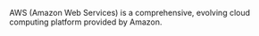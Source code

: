 
AWS (Amazon Web Services) is a comprehensive, evolving cloud computing platform provided by Amazon.
